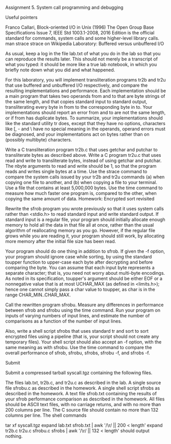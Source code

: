 Assignment 5. System call programming and debugging

Useful pointers

Franco Callari, Block-oriented I/O in Unix (1996)
The Open Group Base Specifications Issue 7, IEEE Std 1003.1-2008, 2016 Edition is the official standard for commands, system calls and some higher-level library calls.
man strace
strace on Wikipedia
Laboratory: Buffered versus unbuffered I/O

As usual, keep a log in the file lab.txt of what you do in the lab so that you can reproduce the results later. This should not merely be a transcript of what you typed: it should be more like a true lab notebook, in which you briefly note down what you did and what happened.

For this laboratory, you will implement transliteration programs tr2b and tr2u that use buffered and unbuffered I/O respectively, and compare the resulting implementations and performance. Each implementation should be a main program that takes two operands from and to that are byte strings of the same length, and that copies standard input to standard output, transliterating every byte in from to the corresponding byte in to. Your implementations should report an error from and to are not the same length, or if from has duplicate bytes. To summarize, your implementations should like the standard utility tr does, except that they have no options, characters like [, - and \ have no special meaning in the operands, operand errors must be diagnosed, and your implementations act on bytes rather than on (possibly multibyte) characters.

Write a C transliteration program tr2b.c that uses getchar and putchar to transliterate bytes as described above.
Write a C program tr2u.c that uses read and write to transliterate bytes, instead of using getchar and putchar. The nbyte arguments to read and write should be 1, so that the program reads and writes single bytes at a time.
Use the strace command to compare the system calls issued by your tr2b and tr2u commands (a) when copying one file to another, and (b) when copying a file to your terminal. Use a file that contains at least 5,000,000 bytes.
Use the time command to measure how much faster one program is, compared to the other, when copying the same amount of data.
Homework: Encrypted sort revisited

Rewrite the sfrob program you wrote previously so that it uses system calls rather than <stdio.h> to read standard input and write standard output. If standard input is a regular file, your program should initially allocate enough memory to hold all the data in that file all at once, rather than the usual algorithm of reallocating memory as you go. However, if the regular file grows while you are reading it, your program should still work, by allocating more memory after the initial file size has been read.

Your program should do one thing in addition to sfrob. If given the -f option, your program should ignore case while sorting, by using the standard toupper function to upper-case each byte after decrypting and before comparing the byte. You can assume that each input byte represents a separate character; that is, you need not worry about multi-byte encodings. As noted in its specification, toupper's argument should be either EOF or a nonnegative value that is at most UCHAR_MAX (as defined in <limits.h>); hence one cannot simply pass a char value to toupper, as char is in the range CHAR_MIN..CHAR_MAX.

Call the rewritten program sfrobu. Measure any differences in performance between sfrob and sfrobu using the time command. Run your program on inputs of varying numbers of input lines, and estimate the number of comparisons as a function of the number of input lines.

Also, write a shell script sfrobs that uses standard tr and sort to sort encrypted files using a pipeline (that is, your script should not create any temporary files). Your shell script should also accept an -f option, with the same meaning as with sfrobu. Use the time command to compare the overall performance of sfrob, sfrobu, sfrobs, sfrobu -f, and sfrobs -f.

Submit

Submit a compressed tarball syscall.tgz containing the following files.

The files lab.txt, tr2b.c, and tr2u.c as described in the lab.
A single source file sfrobu.c as described in the homework.
A single shell script sfrobs as described in the homework.
A text file sfrob.txt containing the results of your sfrob performance comparison as described in the homework.
All files should be ASCII text files, with no carriage returns, and with no more than 200 columns per line. The C source file should contain no more than 132 columns per line. The shell commands

tar xf syscall.tgz
expand lab.txt sfrob.txt |
  awk '/\r/ || 200 < length'
expand tr2b.c tr2u.c sfrobu.c sfrobs |
  awk '/\r/ || 132 < length'
should output nothing.
